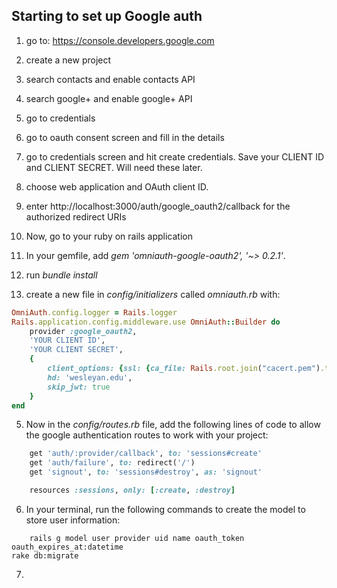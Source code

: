 ## Starting to set up Google auth ##
1. go to: https://console.developers.google.com
2. create a new project
3. search contacts and enable contacts API
4. search google+ and enable google+ API
5. go to credentials
6. go to oauth consent screen and fill in the details
7. go to credentials screen and hit create credentials. Save your CLIENT ID and CLIENT SECRET. Will need these later.
8. choose web application and OAuth client ID. 
9. enter http://localhost:3000/auth/google_oauth2/callback for the authorized redirect URIs

1. Now, go to your ruby on rails application
2. In your gemfile, add *gem 'omniauth-google-oauth2', '~> 0.2.1'*.
3. run *bundle install*
4. create a new file in *config/initializers* called *omniauth.rb* with:
```ruby
OmniAuth.config.logger = Rails.logger
Rails.application.config.middleware.use OmniAuth::Builder do
	provider :google_oauth2, 
	'YOUR CLIENT ID', 
	'YOUR CLIENT SECRET', 
	{
		client_options: {ssl: {ca_file: Rails.root.join("cacert.pem").to_s}},
		hd: 'wesleyan.edu',
  		skip_jwt: true	
	}
end
```
5. Now in the  *config/routes.rb* file, add the following lines of code to allow the google authentication routes to work with your project:
```ruby
	get 'auth/:provider/callback', to: 'sessions#create'
	get 'auth/failure', to: redirect('/')
	get 'signout', to: 'sessions#destroy', as: 'signout'

	resources :sessions, only: [:create, :destroy]
```
6. In your terminal, run the following commands to create the model to store user information:
```shell
	rails g model user provider uid name oauth_token oauth_expires_at:datetime
rake db:migrate
```
7.
